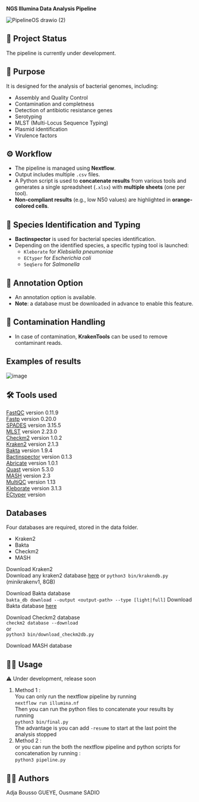 

**NGS Illumina Data Analysis Pipeline**


![PipelineOS drawio (2)](https://github.com/user-attachments/assets/11dfbb83-5611-4d06-af26-f7969bf5f5a9)



## 📌 Project Status

The pipeline is currently under development.

## 🧬 Purpose

It is designed for the analysis of bacterial genomes, including:

- Assembly and Quality Control
- Contamination and completness 
- Detection of antibiotic resistance genes
- Serotyping
- MLST (Multi-Locus Sequence Typing)
- Plasmid identification
- Virulence factors

## ⚙️ Workflow

- The pipeline is managed using **Nextflow**.
- Output includes multiple `.csv` files.
- A Python script is used to **concatenate results** from various tools and generates a single spreadsheet (`.xlsx`) with **multiple sheets** (one per tool).
- **Non-compliant results** (e.g., low N50 values) are highlighted in **orange-colored cells**.

## 🧫 Species Identification and Typing

- **Bactinspector** is used for bacterial species identification.
- Depending on the identified species, a specific typing tool is launched:
  - `Kleborate` for *Klebsiella pneumoniae*
  - `ECtyper` for *Escherichia coli*
  - `SeqSero` for *Salmonella*

## 🧾 Annotation Option

- An annotation option is available.
- **Note**: a database must be downloaded in advance to enable this feature.

## 🧹 Contamination Handling

- In case of contamination, **KrakenTools** can be used to remove contaminant reads.



## Examples of results
![image](https://github.com/user-attachments/assets/bfcd1878-ed39-4520-a1c0-8bb4768f45e3)


## 🛠️ Tools used


[FastQC](https://github.com/s-andrews/FastQC) version 0.11.9    
[Fastp](https://github.com/OpenGene/fastp) version 0.20.0   
[SPADES](https://github.com/ablab/spades) version  3.15.5   
[MLST](https://github.com/tseemann/mlst) version  2.23.0  
[Checkm2](https://github.com/chklovski/CheckM2) version  1.0.2  
[Kraken2](https://github.com/DerrickWood/kraken2) version  2.1.3  
[Bakta](https://github.com/oschwengers/bakta?tab=readme-ov-file#installation) version  1.9.4  
[Bactinspector](https://gitlab.com/antunderwood/bactinspector) version  0.1.3  
[Abricate](https://github.com/tseemann/abricate) version 1.0.1  
[Quast](https://github.com/ablab/quast) version  5.3.0  
[MASH](https://github.com/marbl/Mash) version  2.3  
[MultiQC](https://github.com/MultiQC/MultiQC) version 1.13  
[Kleborate](https://github.com/klebgenomics/Kleborate) version 3.1.3     
[ECtyper](https://github.com/denglab/SeqSero2) version


## Databases 
Four databases are required, stored in the data folder.
* Kraken2  
* Bakta  
* Checkm2
* MASH

Download Kraken2  
Download any kraken2 database [here](https://benlangmead.github.io/aws-indexes/k2) 
or 
`python3 bin/krakendb.py` (minikrakenv1, 8GB)

Download Bakta database  
`bakta_db download --output <output-path> --type [light|full]`
Download Bakta database [here](https://zenodo.org/records/4662588)

Download Checkm2 database  
`checkm2 database --download`  
or  
`python3 bin/download_checkm2db.py`  

Download MASH database


## 🧑‍💻 Usage 

⚠️ Under development, release soon  
1) Method 1 :  
You can only run the nextflow pipeline by running  
`nextflow run illumina.nf`   
Then you can run the python files to concatenate your results by running  
`python3 bin/final.py`  
The advantage is you can add `-resume` to start at the last point the analysis stopped  
2) Method 2 :    
or you can run the both the nextflow pipeline and python scripts for concatenation by running :  
`python3 pipeline.py`

##  🧑‍🔬  Authors 
Adja Bousso GUEYE, Ousmane SADIO 
